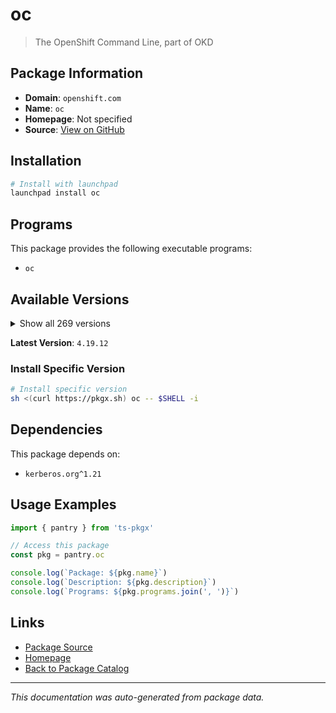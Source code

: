 # oc

> The OpenShift Command Line, part of OKD

## Package Information

- **Domain**: `openshift.com`
- **Name**: `oc`
- **Homepage**: Not specified
- **Source**: [View on GitHub](https://github.com/pkgxdev/pantry/tree/main/projects/openshift.com/package.yml)

## Installation

```bash
# Install with launchpad
launchpad install oc
```

## Programs

This package provides the following executable programs:

- `oc`

## Available Versions

<details>
<summary>Show all 269 versions</summary>

- `4.19.12`, `4.19.11`, `4.19.10`, `4.19.9`, `4.19.8`
- `4.19.7`, `4.19.6`, `4.19.5`, `4.19.4`, `4.19.3`
- `4.19.2`, `4.19.1`, `4.19.0`, `4.18.24`, `4.18.23`
- `4.18.22`, `4.18.21`, `4.18.20`, `4.18.19`, `4.18.18`
- `4.18.17`, `4.18.16`, `4.18.15`, `4.18.14`, `4.18.13`
- `4.18.12`, `4.18.11`, `4.18.10`, `4.18.9`, `4.18.8`
- `4.18.7`, `4.18.6`, `4.18.5`, `4.18.4`, `4.18.3`
- `4.18.2`, `4.18.1`, `4.17.39`, `4.17.38`, `4.17.37`
- `4.17.36`, `4.17.35`, `4.17.34`, `4.17.33`, `4.17.32`
- `4.17.31`, `4.17.30`, `4.17.29`, `4.17.28`, `4.17.27`
- `4.17.26`, `4.17.25`, `4.17.24`, `4.17.23`, `4.17.22`
- `4.17.21`, `4.17.20`, `4.17.19`, `4.17.18`, `4.17.17`
- `4.17.16`, `4.17.15`, `4.17.14`, `4.17.13`, `4.17.12`
- `4.17.11`, `4.17.10`, `4.17.9`, `4.17.8`, `4.17.7`
- `4.17.6`, `4.17.5`, `4.17.4`, `4.17.3`, `4.17.2`
- `4.17.1`, `4.17.0`, `4.16.48`, `4.16.47`, `4.16.46`
- `4.16.45`, `4.16.44`, `4.16.43`, `4.16.42`, `4.16.41`
- `4.16.40`, `4.16.39`, `4.16.38`, `4.16.37`, `4.16.36`
- `4.16.35`, `4.16.34`, `4.16.33`, `4.16.32`, `4.16.30`
- `4.16.29`, `4.16.28`, `4.16.27`, `4.16.26`, `4.16.25`
- `4.16.24`, `4.16.23`, `4.16.21`, `4.16.20`, `4.16.19`
- `4.16.18`, `4.16.17`, `4.16.16`, `4.16.15`, `4.16.14`
- `4.16.13`, `4.16.12`, `4.16.11`, `4.16.10`, `4.16.9`
- `4.16.8`, `4.16.7`, `4.16.6`, `4.16.5`, `4.16.4`
- `4.16.3`, `4.16.2`, `4.16.1`, `4.15.57`, `4.15.56`
- `4.15.55`, `4.15.54`, `4.15.53`, `4.15.52`, `4.15.51`
- `4.15.50`, `4.15.49`, `4.15.48`, `4.15.47`, `4.15.46`
- `4.15.45`, `4.15.44`, `4.15.43`, `4.15.42`, `4.15.41`
- `4.15.40`, `4.15.39`, `4.15.38`, `4.15.37`, `4.15.36`
- `4.15.35`, `4.15.34`, `4.15.33`, `4.15.32`, `4.15.31`
- `4.15.30`, `4.15.29`, `4.15.28`, `4.15.27`, `4.15.26`
- `4.15.25`, `4.15.24`, `4.15.23`, `4.15.22`, `4.15.21`
- `4.15.20`, `4.15.19`, `4.15.18`, `4.15.17`, `4.15.16`
- `4.15.15`, `4.15.14`, `4.15.13`, `4.15.12`, `4.15.11`
- `4.15.10`, `4.15.9`, `4.15.8`, `4.15.7`, `4.15.6`
- `4.15.5`, `4.15.4`, `4.15.3`, `4.15.2`, `4.14.56`
- `4.14.55`, `4.14.54`, `4.14.53`, `4.14.52`, `4.14.51`
- `4.14.50`, `4.14.49`, `4.14.48`, `4.14.46`, `4.14.45`
- `4.14.44`, `4.14.43`, `4.14.42`, `4.14.41`, `4.14.40`
- `4.14.39`, `4.14.38`, `4.14.37`, `4.14.36`, `4.14.35`
- `4.14.34`, `4.14.33`, `4.14.32`, `4.14.31`, `4.14.30`
- `4.14.29`, `4.14.28`, `4.14.27`, `4.14.26`, `4.14.25`
- `4.14.24`, `4.14.23`, `4.14.22`, `4.14.21`, `4.14.20`
- `4.14.19`, `4.14.18`, `4.14.17`, `4.13.60`, `4.13.59`
- `4.13.58`, `4.13.57`, `4.13.56`, `4.13.55`, `4.13.54`
- `4.13.53`, `4.13.52`, `4.13.51`, `4.13.50`, `4.13.49`
- `4.13.48`, `4.13.46`, `4.13.45`, `4.13.44`, `4.13.43`
- `4.13.42`, `4.13.41`, `4.13.40`, `4.13.39`, `4.13.38`
- `4.12.80`, `4.12.79`, `4.12.78`, `4.12.77`, `4.12.76`
- `4.12.75`, `4.12.74`, `4.12.73`, `4.12.72`, `4.12.71`
- `4.12.70`, `4.12.69`, `4.12.68`, `4.12.67`, `4.12.66`
- `4.12.65`, `4.12.64`, `4.12.63`, `4.12.62`, `4.12.61`
- `4.12.60`, `4.12.59`, `4.12.58`, `4.12.57`, `4.12.56`
- `4.12.55`, `4.12.54`, `4.12.53`, `4.11.59`

</details>

**Latest Version**: `4.19.12`

### Install Specific Version

```bash
# Install specific version
sh <(curl https://pkgx.sh) oc -- $SHELL -i
```

## Dependencies

This package depends on:

- `kerberos.org^1.21`

## Usage Examples

```typescript
import { pantry } from 'ts-pkgx'

// Access this package
const pkg = pantry.oc

console.log(`Package: ${pkg.name}`)
console.log(`Description: ${pkg.description}`)
console.log(`Programs: ${pkg.programs.join(', ')}`)
```

## Links

- [Package Source](https://github.com/pkgxdev/pantry/tree/main/projects/openshift.com/package.yml)
- [Homepage](#)
- [Back to Package Catalog](../../package-catalog.md)

---

*This documentation was auto-generated from package data.*

